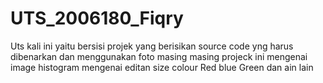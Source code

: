 # UTS_2006180_Fiqry

Uts kali ini yaitu bersisi projek yang berisikan source code yng harus dibenarkan dan menggunakan foto masing masing  projeck ini mengenai image histogram mengenai editan size colour Red blue Green dan ain lain
